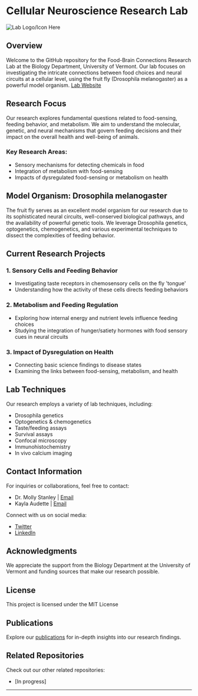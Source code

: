 # Cellular Neuroscience Research Lab

![Lab Logo/Icon Here](https://mstanleylab.weebly.com/uploads/1/4/1/5/141531478/mstanley-lab-logo_orig.png)

## Overview
Welcome to the GitHub repository for the Food-Brain Connections Research Lab at the Biology Department, University of Vermont. Our lab focuses on investigating the intricate connections between food choices and neural circuits at a cellular level, using the fruit fly (Drosophila melanogaster) as a powerful model organism.
[Lab Website](https://mstanleylab.weebly.com/)
## Research Focus
Our research explores fundamental questions related to food-sensing, feeding behavior, and metabolism. We aim to understand the molecular, genetic, and neural mechanisms that govern feeding decisions and their impact on the overall health and well-being of animals.

### Key Research Areas:
- Sensory mechanisms for detecting chemicals in food
- Integration of metabolism with food-sensing
- Impacts of dysregulated food-sensing or metabolism on health

## Model Organism: Drosophila melanogaster
The fruit fly serves as an excellent model organism for our research due to its sophisticated neural circuits, well-conserved biological pathways, and the availability of powerful genetic tools. We leverage Drosophila genetics, optogenetics, chemogenetics, and various experimental techniques to dissect the complexities of feeding behavior.

## Current Research Projects
### 1. Sensory Cells and Feeding Behavior
- Investigating taste receptors in chemosensory cells on the fly 'tongue'
- Understanding how the activity of these cells directs feeding behaviors

### 2. Metabolism and Feeding Regulation
- Exploring how internal energy and nutrient levels influence feeding choices
- Studying the integration of hunger/satiety hormones with food sensory cues in neural circuits

### 3. Impact of Dysregulation on Health
- Connecting basic science findings to disease states
- Examining the links between food-sensing, metabolism, and health

## Lab Techniques
Our research employs a variety of lab techniques, including:
- Drosophila genetics
- Optogenetics & chemogenetics
- Taste/feeding assays
- Survival assays
- Confocal microscopy
- Immunohistochemistry
- In vivo calcium imaging

## Contact Information
For inquiries or collaborations, feel free to contact:
- Dr. Molly Stanley | [Email](molly.stanley@uvm.edu)
- Kayla Audette | [Email](kayla.audette@uvm.edu)

Connect with us on social media:
- [Twitter](https://twitter.com/Molly_Stanley3)
- [LinkedIn](https://www.linkedin.com/in/molly-stanley-003/)

## Acknowledgments
We appreciate the support from the Biology Department at the University of Vermont and funding sources that make our research possible.

## License
This project is licensed under the MIT License 

## Publications
Explore our [publications](https://mstanleylab.weebly.com/publications.html) for in-depth insights into our research findings.

## Related Repositories
Check out our other related repositories:
- [In progress]

---
